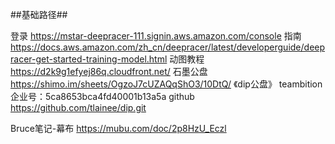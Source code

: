##基础路径##

登录	https://mstar-deepracer-111.signin.aws.amazon.com/console
指南	https://docs.aws.amazon.com/zh_cn/deepracer/latest/developerguide/deepracer-get-started-training-model.html
动图教程	https://d2k9g1efyej86q.cloudfront.net/
石墨公盘	https://shimo.im/sheets/OgzoJ7cUZAQqShO3/10DtQ/ 《dip公盘》
teambition	企业号：5ca8653bca4fd40001b13a5a
github	https://github.com/tlainee/dip.git
	
Bruce笔记-幕布	https://mubu.com/doc/2p8HzU_Eczl
